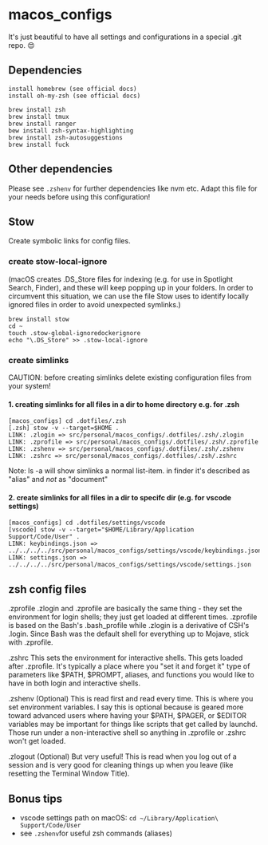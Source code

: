 # macos_configs

It's just beautiful to have all settings and configurations in a special .git repo. 😍

## Dependencies

```
install homebrew (see official docs)
install oh-my-zsh (see official docs)

brew install zsh
brew install tmux
brew install ranger
bew install zsh-syntax-highlighting
brew install zsh-autosuggestions
brew install fuck
```

## Other dependencies

Please see `.zshenv` for further dependencies like nvm etc. Adapt this file for your needs before using this configuration!

## Stow

Create symbolic links for config files.

### create stow-local-ignore

(macOS creates .DS_Store files for indexing (e.g. for use in Spotlight Search, Finder), and these will keep popping up in your folders. In order to circumvent this situation, we can use the file Stow uses to identify locally ignored files in order to avoid unexpected symlinks.)

```
brew install stow
cd ~
touch .stow-global-ignoredockerignore
echo "\.DS_Store" >> .stow-local-ignore
```

### create simlinks

CAUTION: before creating simlinks delete existing configuration files from your system!

#### 1. creating simlinks for all files in a dir to home directory e.g. for .zsh

```
[macos_configs] cd .dotfiles/.zsh
[.zsh] stow -v --target=$HOME .
LINK: .zlogin => src/personal/macos_configs/.dotfiles/.zsh/.zlogin
LINK: .zprofile => src/personal/macos_configs/.dotfiles/.zsh/.zprofile
LINK: .zshenv => src/personal/macos_configs/.dotfiles/.zsh/.zshenv
LINK: .zshrc => src/personal/macos_configs/.dotfiles/.zsh/.zshrc
```

Note: ls -a will show simlinks a normal list-item. in finder it's described as "alias" and _not_ as "document"

#### 2. create simlinks for all files in a dir to specifc dir (e.g. for vscode settings)

```
[macos_configs] cd .dotfiles/settings/vscode
[vscode] stow -v --target="$HOME/Library/Application Support/Code/User" .
LINK: keybindings.json => ../../../../src/personal/macos_configs/settings/vscode/keybindings.json
LINK: settings.json => ../../../../src/personal/macos_configs/settings/vscode/settings.json
```

## zsh config files

.zprofile
.zlogin and .zprofile are basically the same thing - they set the environment for login shells; they just get loaded at different times. .zprofile is based on the Bash's .bash_profile while .zlogin is a derivative of CSH's .login. Since Bash was the default shell for everything up to Mojave, stick with .zprofile.

.zshrc
This sets the environment for interactive shells. This gets loaded after .zprofile. It's typically a place where you "set it and forget it" type of parameters like $PATH, $PROMPT, aliases, and functions you would like to have in both login and interactive shells.

.zshenv (Optional)
This is read first and read every time. This is where you set environment variables. I say this is optional because is geared more toward advanced users where having your $PATH, $PAGER, or $EDITOR variables may be important for things like scripts that get called by launchd. Those run under a non-interactive shell so anything in .zprofile or .zshrc won't get loaded.

.zlogout (Optional)
But very useful! This is read when you log out of a session and is very good for cleaning things up when you leave (like resetting the Terminal Window Title).

## Bonus tips

- vscode settings path on macOS: `cd ~/Library/Application\ Support/Code/User`
- see `.zshenv`for useful zsh commands (aliases)
